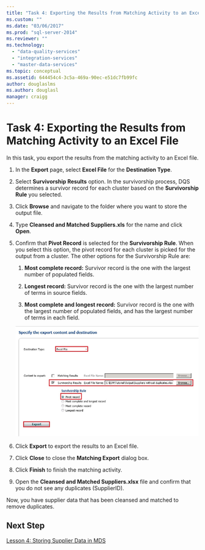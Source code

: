 ```yaml
---
title: "Task 4: Exporting the Results from Matching Activity to an Excel File | Microsoft Docs"
ms.custom: ""
ms.date: "03/06/2017"
ms.prod: "sql-server-2014"
ms.reviewer: ""
ms.technology: 
  - "data-quality-services"
  - "integration-services"
  - "master-data-services"
ms.topic: conceptual
ms.assetid: 644454c4-3c5a-469a-90ec-e51dc7fb99fc
author: douglaslms
ms.author: douglasl
manager: craigg
---
```

# Task 4: Exporting the Results from Matching Activity to an Excel File
  In this task, you export the results from the matching activity to an Excel file.  
  
1.  In the **Export** page, select **Excel File** for the **Destination Type**.  
  
2.  Select **Survivorship Results** option. In the survivorship process, DQS determines a survivor record for each cluster based on the **Survivorship Rule** you selected.  
  
3.  Click **Browse** and navigate to the folder where you want to store the output file.  
  
4.  Type **Cleansed and Matched Suppliers.xls** for the name and click **Open**.  
  
5.  Confirm that **Pivot Record** is selected for the **Survivorship Rule**. When you select this option, the pivot record for each cluster is picked for the output from a cluster. The other options for the Survivorship Rule are:  
  
    1.  **Most complete record:** Survivor record is the one with the largest number of populated fields.  
  
    2.  **Longest record:** Survivor record is the one with the largest number of terms in source fields.  
  
    3.  **Most complete and longest record:** Survivor record is the one with the largest number of populated fields, and has the largest number of terms in each field.  
  
     ![Export Results from Matching Page](../../2014/tutorials/media/et-exportingtheresultsfrommatoanexcelfile.jpg "Export Results from Matching Page")  
  
6.  Click **Export** to export the results to an Excel file.  
  
7.  Click **Close** to close the **Matching Export** dialog box.  
  
8.  Click **Finish** to finish the matching activity.  
  
9. Open the **Cleansed and Matched Suppliers.xlsx** file and confirm that you do not see any duplicates (SupplierID).  
  
 Now, you have supplier data that has been cleansed and matched to remove duplicates.  
  
## Next Step  
 [Lesson 4: Storing Supplier Data in MDS](../../2014/tutorials/lesson-4-storing-supplier-data-in-mds.md)  
  
  
